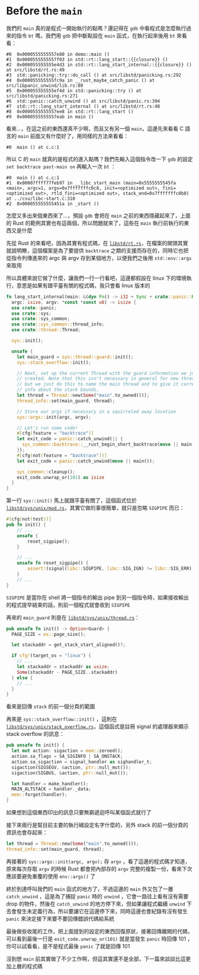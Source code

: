Before the `main`
=================

我們的 `main` 真的是程式一開始執行的點嗎？還記得在 `gdb` 中看程式是怎麼執行過來的指令 `bt` 嗎，我們用 `gdb` 把中斷點設在 `main` 函式，在執行起來後用 `bt` 來看看：

```plain
#0  0x0000555555557e80 in demo::main ()
#1  0x0000555555557f03 in std::rt::lang_start::{{closure}} ()
#2  0x000055555555e4d3 in std::rt::lang_start_internal::{{closure}} () at src/libstd/rt.rs:49
#3  std::panicking::try::do_call () at src/libstd/panicking.rs:292
#4  0x000055555555fc9a in __rust_maybe_catch_panic () at src/libpanic_unwind/lib.rs:80
#5  0x000055555555ef4d in std::panicking::try () at src/libstd/panicking.rs:271
#6  std::panic::catch_unwind () at src/libstd/panic.rs:394
#7  std::rt::lang_start_internal () at src/libstd/rt.rs:48
#8  0x0000555555557ee8 in std::rt::lang_start ()
#9  0x0000555555557eab in main ()
```

看來…，在這之前的東西還真不少啊，而且又有另一個 `main`，這邊先來看看 C 語言的 `main` 前面又有什麼好了，用同樣的方法來看看：

```plain
#0  main () at c.c:1
```

所以 C 的 `main` 就真的是程式的進入點嗎？我們先輸入這個指令改一下 `gdb` 的設定 `set backtrace past-main on` 再輸入一次 `bt` ：

```plain
#0  main () at c.c:1
#1  0x00007ffff77feb97 in __libc_start_main (main=0x5555555545fa <main>, argc=1, argv=0x7fffffffc0c8, init=<optimized out>, fini=<optimized out>, rtld_fini=<optimized out>, stack_end=0x7fffffffc0b8) at ../csu/libc-start.c:310
#2  0x000055555555451a in _start ()
```

怎麼又多出來個東西來了…，預設 `gdb` 會把在 `main` 之前的東西隱藏起來了，上面的 Rust 的範例其實也有這兩個，所以問題就來了，這些在 `main` 執行前執行的東西又是什麼

先從 Rust 的來看吧，因為其實有程式碼，在 [`libstd/rt.rs`][std-rt]，在檔案的開頭其實就說明瞭，這個檔案是為了要提供 `backtrace` 之類的支援而存在的，同時它也把從指令列傳進來的 argc 與 argv 存到某個地方，以便我們之後用 `std::env::args` 來取用

[std-rt]: https://github.com/rust-lang/rust/blob/master/src/libstd/rt.rs

所以具體來說它做了什麼，讓我們一行一行看吧，這邊都假設在 linux 下的環境執行，意思是如果有跟平臺有關的程式碼，我只會看 linux 版本的

```rust
fn lang_start_internal(main: &(dyn Fn() -> i32 + Sync + crate::panic::RefUnwindSafe),
  argc: isize, argv: *const *const u8) -> isize {
  use crate::panic;
  use crate::sys;
  use crate::sys_common;
  use crate::sys_common::thread_info;
  use crate::thread::Thread;

  sys::init();

  unsafe {
    let main_guard = sys::thread::guard::init();
    sys::stack_overflow::init();

    // Next, set up the current Thread with the guard information we just
    // created. Note that this isn't necessary in general for new threads,
    // but we just do this to name the main thread and to give it correct
    // info about the stack bounds.
    let thread = Thread::new(Some("main".to_owned()));
    thread_info::set(main_guard, thread);

    // Store our args if necessary in a squirreled away location
    sys::args::init(argc, argv);

    // Let's run some code!
    #[cfg(feature = "backtrace")]
    let exit_code = panic::catch_unwind(|| {
      sys_common::backtrace::__rust_begin_short_backtrace(move || main())
    });
    #[cfg(not(feature = "backtrace"))]
    let exit_code = panic::catch_unwind(move || main());

    sys_common::cleanup();
    exit_code.unwrap_or(101) as isize
  }
}
```

第一行 `sys::init()` 馬上就跟平臺有關了，這個函式位於 [`libstd/sys/unix/mod.rs`][sys-mod]，其實它做的事很簡單，就只是忽略 `SIGPIPE` 而已：

[sys-mod]: https://github.com/rust-lang/rust/blob/master/src/libstd/sys/unix/mod.rs

```rust
#[cfg(not(test))]
pub fn init() {
    // ...
    unsafe {
        reset_sigpipe();
    }

    // ...
    unsafe fn reset_sigpipe() {
        assert!(signal(libc::SIGPIPE, libc::SIG_IGN) != libc::SIG_ERR);
    }
    // ...
}
```

`SIGPIPE` 是當你在 shell 將一個指令的輸出 pipe 到另一個指令時，如果接收輸出的程式提早結束的話，則前一個程式就會收到 `SIGPIPE`

再來的 `main_guard` 則是在 [`libstd/sys/unix/thread.rs`][sys-thread]：

[sys-thread]: https://github.com/rust-lang/rust/blob/master/src/libstd/sys/unix/thread.rs

```rust
pub unsafe fn init() -> Option<Guard> {
  PAGE_SIZE = os::page_size();

  let stackaddr = get_stack_start_aligned()?;

  if cfg!(target_os = "linux") {
    // ...
    let stackaddr = stackaddr as usize;
    Some(stackaddr - PAGE_SIZE..stackaddr)
  } else {
    // ...
  }
}
```

看來是回傳 `stack` 的前一個分頁的範圍

再來是 `sys::stack_overflow::init()` ，這則在 [`libstd/sys/unix/stack_overflow.rs`][sys-stackoverflow]，這個函式是註冊 signal 的處理器來顯示 stack overflow 的訊息：

[sys-stackoverflow]: https://github.com/rust-lang/rust/blob/master/src/libstd/sys/unix/stack_overflow.rs

```rust
pub unsafe fn init() {
  let mut action: sigaction = mem::zeroed();
  action.sa_flags = SA_SIGINFO | SA_ONSTACK;
  action.sa_sigaction = signal_handler as sighandler_t;
  sigaction(SIGSEGV, &action, ptr::null_mut());
  sigaction(SIGBUS, &action, ptr::null_mut());

  let handler = make_handler();
  MAIN_ALTSTACK = handler._data;
  mem::forget(handler);
}
```

如果想到這個東西印出的訊息只要無窮遞迴呼叫某個函式就行了

接下來兩行是幫目前主要的執行緒設定名字什麼的，另外 stack 的前一個分頁的資訊也會存起來：

```rust
let thread = Thread::new(Some("main".to_owned()));
thread_info::set(main_guard, thread);
```

再接著的 `sys::args::init(argc, argv);` 存 `argv` ，看了這邊的程式碼才知道，原來每次存取 `argv` 的時候 Rust 都會把內部存的 `argv` 完整的複製一份，看來下次應該要避免重覆的使用 `env::args()` 了

終於到達呼叫我們的 `main` 函式的地方了，不過這邊的 `main` 外又包了一層 `catch_unwind` ，這是為了捕捉 `panic` 時的 `unwind` ，它會一路往上看有沒有需要 drop 的物件，然後在 `catch_unwind` 的地方停下來，但如果讓程式繼續 `unwind` 下去會發生未定義行為，所以要讓它在這邊停下來，同時這邊也會紀錄有沒有發生 `panic` 來決定接下來要不要回傳錯誤代碼給系統

最後做些收尾的工作，把上面提到的設定的東西回復原狀，接著回傳離開的代碼，可以看到最後一行是 `exit_code.unwrap_or(101)` 就是當發生 `panic` 時回傳 101 ，你可以試看看，是不是程式最後 `panic` 了就是回傳 101

沒到想 `main` 前其實做了不少工作啊，但這其實還不是全部，下一篇來談談比這更加上層的程式碼
